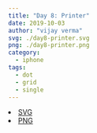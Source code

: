 ```yaml
---
title: "Day 8: Printer"
date: 2019-10-03
author: "vijay verma"
svg: ./day8-printer.svg
png: ./day8-printer.png
category:
  - iphone
tags:
  - dot
  - grid
  - single
---
```

<li><a href="./day8-printer.svg" download className="btn-svg">SVG</a></li>
<li><a href="/day8-printer.png" download className="btn-png">PNG</a></li>
